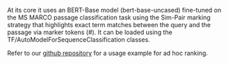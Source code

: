 At its core it uses an BERT-Base model (bert-base-uncased) fine-tuned on the MS MARCO passage classification task using the Sim-Pair marking strategy that highlights exact term matches between the query and the passage via marker tokens (#). It can be loaded using the TF/AutoModelForSequenceClassification classes.

Refer to our [github repository](https://github.com/BOUALILILila/ExactMatchMarking) for a usage example for ad hoc ranking.
